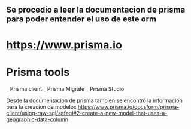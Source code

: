 ## Se procedio a leer la documentacion de prisma para poder entender el uso de este orm
# https://www.prisma.io

# Prisma tools
_ Prisma client
_ Prisma Migrate
_ Prisma Studio

Desde la documentacion de prisma tambien se encontró la información para la creacion de modelos
https://www.prisma.io/docs/orm/prisma-client/using-raw-sql/safeql#2-create-a-new-model-that-uses-a-geographic-data-column